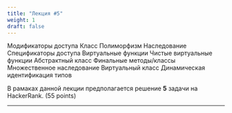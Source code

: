 ```yaml
---
title: "Лекция #5"
weight: 1
draft: false
---
```



Модификаторы доступа
Класс
Полиморфизм
Наследование
Спецификаторы доступа
Виртуальные функции
Чистые виртуальные функции
Абстрактный класс
Финальные методы/классы
Множественное наследование
Виртуальный класс
Динамическая идентификация типов

В рамаках данной лекции предполагается решение **5** задачи на HackerRank. (55 points)

---